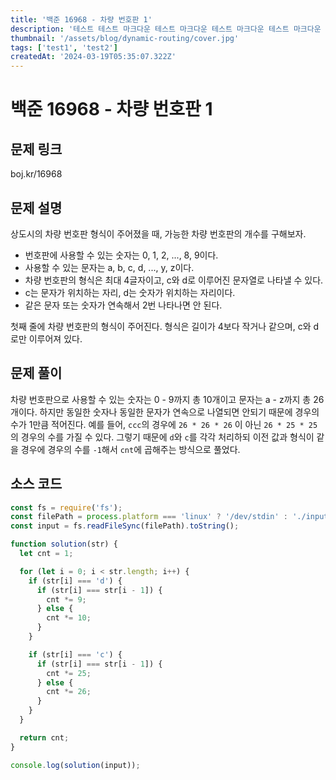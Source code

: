 ```yaml
---
title: '백준 16968 - 차량 번호판 1'
description: '테스트 테스트 마크다운 테스트 마크다운 테스트 마크다운 테스트 마크다운 테스트 마크다운 테스트 마크다운 테스트 마크다운 테스트 마크다운 테스트 마크다운 테스트'
thumbnail: '/assets/blog/dynamic-routing/cover.jpg'
tags: ['test1', 'test2']
createdAt: '2024-03-19T05:35:07.322Z'
---
```


# 백준 16968 - 차량 번호판 1

## 문제 링크

boj.kr/16968

## 문제 설명

상도시의 차량 번호판 형식이 주어졌을 때, 가능한 차량 번호판의 개수를 구해보자.

- 번호판에 사용할 수 있는 숫자는 0, 1, 2, ..., 8, 9이다.
- 사용할 수 있는 문자는 a, b, c, d, ..., y, z이다.
- 차량 번호판의 형식은 최대 4글자이고, c와 d로 이루어진 문자열로 나타낼 수 있다.
- c는 문자가 위치하는 자리, d는 숫자가 위치하는 자리이다.
- 같은 문자 또는 숫자가 연속해서 2번 나타나면 안 된다.

첫째 줄에 차량 번호판의 형식이 주어진다. 형식은 길이가 4보다 작거나 같으며, c와 d로만 이루어져 있다.

## 문제 풀이

차량 번호판으로 사용할 수 있는 숫자는 0 - 9까지 총 10개이고 문자는 a - z까지 총 26개이다. 하지만 동일한 숫자나 동일한 문자가 연속으로 나열되면 안되기 때문에 경우의 수가 1만큼 적어진다. 예를 들어, `ccc`의 경우에 `26 * 26 * 26` 이 아닌 `26 * 25 * 25`의 경우의 수를 가질 수 있다. 그렇기 때문에 `d`와 `c`를 각각 처리하되 이전 값과 형식이 같을 경우에 경우의 수를 `-1`해서 `cnt`에 곱해주는 방식으로 풀었다.

## 소스 코드

```js
const fs = require('fs');
const filePath = process.platform === 'linux' ? '/dev/stdin' : './input.txt';
const input = fs.readFileSync(filePath).toString();

function solution(str) {
  let cnt = 1;

  for (let i = 0; i < str.length; i++) {
    if (str[i] === 'd') {
      if (str[i] === str[i - 1]) {
        cnt *= 9;
      } else {
        cnt *= 10;
      }
    }

    if (str[i] === 'c') {
      if (str[i] === str[i - 1]) {
        cnt *= 25;
      } else {
        cnt *= 26;
      }
    }
  }

  return cnt;
}

console.log(solution(input));
```
